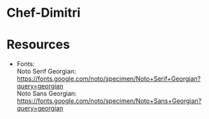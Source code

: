 ﻿# Chef-Dimitri

# Resources 
* Fonts: <br>
Noto Serif Georgian: https://fonts.google.com/noto/specimen/Noto+Serif+Georgian?query=georgian <br>
Noto Sans Georgian: https://fonts.google.com/noto/specimen/Noto+Sans+Georgian?query=georgian <br>

